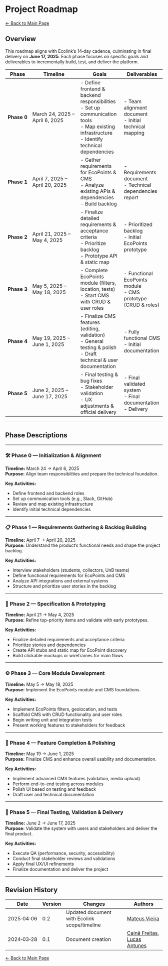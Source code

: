# Project Roadmap

[← Back to Main Page](../../index.md)

## Overview

This roadmap aligns with Ecolink’s 14‑day cadence, culminating in final delivery on **June 17, 2025**. Each phase focuses on specific goals and deliverables to incrementally build, test, and deliver the platform.

| **Phase**   | **Timeline**                   | **Goals**                                                                                                                                          | **Deliverables**                                                |
| ----------- | ------------------------------ | -------------------------------------------------------------------------------------------------------------------------------------------------- | --------------------------------------------------------------- |
| **Phase 0** | March 24, 2025 – April 6, 2025 | - Define frontend & backend responsibilities<br>- Set up communication tools<br>- Map existing infrastructure<br>- Identify technical dependencies | - Team alignment document<br>- Initial technical mapping        |
| **Phase 1** | April 7, 2025 – April 20, 2025 | - Gather requirements for EcoPoints & CMS<br>- Analyze existing APIs & dependencies<br>- Build backlog                                             | - Requirements document<br>- Technical dependencies report      |
| **Phase 2** | April 21, 2025 – May 4, 2025   | - Finalize detailed requirements & acceptance criteria<br>- Prioritize backlog<br>- Prototype API & static map                                     | - Prioritized backlog<br>- Initial EcoPoints prototype          |
| **Phase 3** | May 5, 2025 – May 18, 2025     | - Complete EcoPoints module (filters, location, tests)<br>- Start CMS with CRUD & user roles                                                       | - Functional EcoPoints module<br>- CMS prototype (CRUD & roles) |
| **Phase 4** | May 19, 2025 – June 1, 2025    | - Finalize CMS features (editing, validation)<br>- General testing & polish<br>- Draft technical & user documentation                              | - Fully functional CMS<br>- Initial documentation               |
| **Phase 5** | June 2, 2025 – June 17, 2025   | - Final testing & bug fixes<br>- Stakeholder validation<br>- UX adjustments & official delivery                                                    | - Final validated system<br>- Final documentation<br>- Delivery |

---

## Phase Descriptions

---

### 🛠️ Phase 0 — Initialization & Alignment  
**Timeline:** March 24 → April 6, 2025  
**Purpose:** Align team responsibilities and prepare the technical foundation.

**Key Activities:**  
- Define frontend and backend roles  
- Set up communication tools (e.g., Slack, GitHub)  
- Review and map existing infrastructure  
- Identify initial technical dependencies  

---

### 📋 Phase 1 — Requirements Gathering & Backlog Building  
**Timeline:** April 7 → April 20, 2025  
**Purpose:** Understand the product’s functional needs and shape the project backlog.

**Key Activities:**  
- Interview stakeholders (students, collectors, UnB teams)  
- Define functional requirements for EcoPoints and CMS  
- Analyze API integrations and external systems  
- Structure and prioritize user stories in the backlog  

---

### 🧪 Phase 2 — Specification & Prototyping  
**Timeline:** April 21 → May 4, 2025  
**Purpose:** Refine top-priority items and validate with early prototypes.

**Key Activities:**  
- Finalize detailed requirements and acceptance criteria  
- Prioritize stories and dependencies  
- Create API stubs and static map for EcoPoint discovery  
- Build clickable mockups or wireframes for main flows  

---

### ⚙️ Phase 3 — Core Module Development  
**Timeline:** May 5 → May 18, 2025  
**Purpose:** Implement the EcoPoints module and CMS foundations.

**Key Activities:**  
- Implement EcoPoints filters, geolocation, and tests  
- Scaffold CMS with CRUD functionality and user roles  
- Begin writing unit and integration tests  
- Present working features to stakeholders for feedback  

---

### 🧼 Phase 4 — Feature Completion & Polishing  
**Timeline:** May 19 → June 1, 2025  
**Purpose:** Finalize CMS and enhance overall usability and documentation.

**Key Activities:**  
- Implement advanced CMS features (validation, media upload)  
- Perform end-to-end testing across modules  
- Polish UI based on testing and feedback  
- Draft user and technical documentation  

---

### 🚀 Phase 5 — Final Testing, Validation & Delivery  
**Timeline:** June 2 → June 17, 2025  
**Purpose:** Validate the system with users and stakeholders and deliver the final product.

**Key Activities:**  
- Execute QA (performance, security, accessibility)  
- Conduct final stakeholder reviews and validations  
- Apply final UX/UI refinements  
- Finalize documentation and deliver the project  

---

## Revision History

| Date       | Version | Changes                                      | Authors                                                                                          |
| ---------- | ------- | -------------------------------------------- | ------------------------------------------------------------------------------------------------ |
| 2025‑04‑06 | 0.2     | Updated document with Ecolink scope/timeline | [Mateus Vieira](https://github.com/matix0)                                                       |
| 2024‑03‑28 | 0.1     | Document creation                            | [Cainã Freitas](https://github.com/freitasc), [Lucas Antunes](https://github.com/LucasGSAntunes) |

[← Back to Main Page](../../index.md)
